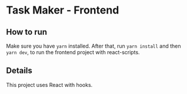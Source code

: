 # Task Maker - Frontend
## How to run
Make sure you have `yarn` installed. After that, run `yarn install` and then `yarn dev`, to run the frontend project with react-scripts.

## Details
This project uses React with hooks.
